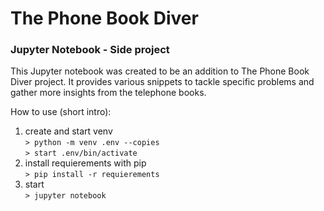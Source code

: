 # The Phone Book Diver
### Jupyter Notebook - Side project

This Jupyter notebook was created to be an addition to The Phone Book Diver project.
It provides various snippets to tackle specific problems and gather more insights from the telephone books.

How to use (short intro):

1. create and start venv  
`> python -m venv .env --copies`  
`> start .env/bin/activate`  
2. install requierements with pip  
`> pip install -r requierements`  
3. start  
`> jupyter notebook`  

